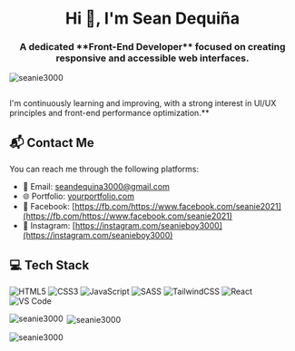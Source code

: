 
<h1 align="center">Hi 👋, I'm Sean Dequiña</h1>
<h3 align="center">A dedicated **Front-End Developer** focused on creating responsive and accessible web interfaces.</h3>
<p></p>

<p align="left"> <img src="https://komarev.com/ghpvc/?username=seanie3000&label=Profile%20views&color=0e75b6&style=flat" alt="seanie3000" /> </p>

<p align="left"> <a href="https://twitter.com/" target="blank"><img src="https://img.shields.io/twitter/follow/?logo=twitter&style=for-the-badge" alt="" /></a> </p>

I'm continuously learning and improving, with a strong interest in UI/UX principles and front-end performance optimization.**

## 📬 Contact Me

You can reach me through the following platforms:

- 📧 Email: [seandequina3000@gmail.com](seandequina3000@gmail.com)  
- 🌐 Portfolio: [yourportfolio.com](https://yourportfolio.co)  
- 📘 Facebook: [https://fb.com/https://www.facebook.com/seanie2021](https://fb.com/https://www.facebook.com/seanie2021)  
- 📸 Instagram: [https://instagram.com/seanieboy3000](https://instagram.com/seanieboy3000)
## 💻 Tech Stack
![HTML5](https://img.shields.io/badge/HTML5-E34F26?style=flat&logo=html5&logoColor=white)
![CSS3](https://img.shields.io/badge/CSS3-1572B6?style=flat&logo=css3&logoColor=white)
![JavaScript](https://img.shields.io/badge/JavaScript-F7DF1E?style=flat&logo=javascript&logoColor=black)
![SASS](https://img.shields.io/badge/SASS-CC6699?style=flat&logo=sass&logoColor=white)
![TailwindCSS](https://img.shields.io/badge/TailwindCSS-06B6D4?style=flat&logo=tailwind-css&logoColor=white)
![React](https://img.shields.io/badge/React-20232A?style=flat&logo=react&logoColor=61DAFB)
![VS Code](https://img.shields.io/badge/VSCode-007ACC?style=flat&logo=visual-studio-code&logoColor=white)


<p><img align="left" src="https://github-readme-stats.vercel.app/api/top-langs?username=seanie3000&show_icons=true&locale=en&layout=compact" alt="seanie3000" /></p>

<p>&nbsp;<img align="center" src="https://github-readme-stats.vercel.app/api?username=seanie3000&show_icons=true&locale=en" alt="seanie3000" /></p>

<p><img align="center" src="https://github-readme-streak-stats.herokuapp.com/?user=seanie3000&" alt="seanie3000" /></p>
